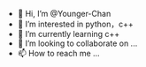 - 👋 Hi, I’m @Younger-Chan
- 👀 I’m interested in python，c++
- 🌱 I’m currently learning c++
- 💞️ I’m looking to collaborate on ...
- 📫 How to reach me ...

<!---
Younger-Chan/Younger-Chan is a ✨ special ✨ repository because its `README.md` (this file) appears on your GitHub profile.
You can click the Preview link to take a look at your changes.
--->
